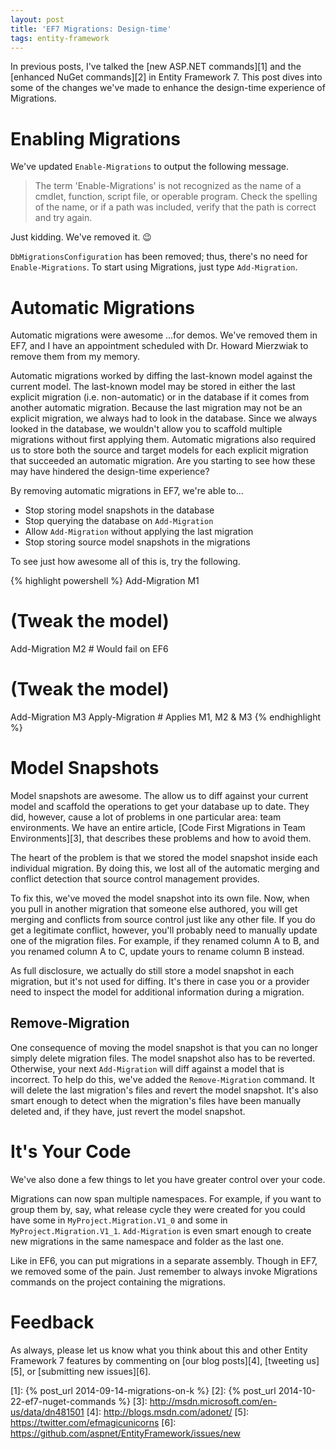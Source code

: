 ```yaml
---
layout: post
title: 'EF7 Migrations: Design-time'
tags: entity-framework
---
```


In previous posts, I've talked the [new ASP.NET commands][1] and the [enhanced NuGet commands][2] in Entity Framework 7.
This post dives into some of the changes we've made to enhance the design-time experience of Migrations.

Enabling Migrations
===================
We've updated `Enable-Migrations` to output the following message.

> The term 'Enable-Migrations' is not recognized as the name of a cmdlet, function, script file, or operable program.
> Check the spelling of the name, or if a path was included, verify that the path is correct and try again.

Just kidding. We've removed it. :wink:

`DbMigrationsConfiguration` has been removed; thus, there's no need for `Enable-Migrations`. To start using Migrations,
just type `Add-Migration`.

Automatic Migrations
====================
Automatic migrations were awesome ...for demos. We've removed them in EF7, and I have an appointment scheduled with Dr.
Howard Mierzwiak to remove them from my memory.

Automatic migrations worked by diffing the last-known model against the current model. The last-known model may be
stored in either the last explicit migration (i.e. non-automatic) or in the database if it comes from another automatic
migration. Because the last migration may not be an explicit migration, we always had to look in the database. Since we
always looked in the database, we wouldn't allow you to scaffold multiple migrations without first applying them.
Automatic migrations also required us to store both the source and target models for each explicit migration that
succeeded an automatic migration. Are you starting to see how these may have hindered the design-time experience?

By removing automatic migrations in EF7, we're able to...

* Stop storing model snapshots in the database
* Stop querying the database on `Add-Migration`
* Allow `Add-Migration` without applying the last migration
* Stop storing source model snapshots in the migrations

To see just how awesome all of this is, try the following.

{% highlight powershell %}
Add-Migration M1
# (Tweak the model)
Add-Migration M2 # Would fail on EF6
# (Tweak the model)
Add-Migration M3
Apply-Migration # Applies M1, M2 & M3
{% endhighlight %}

Model Snapshots
===============
Model snapshots are awesome. The allow us to diff against your current model and scaffold the operations to get your
database up to date. They did, however, cause a lot of problems in one particular area: team environments. We have an
entire article, [Code First Migrations in Team Environments][3], that describes these problems and how to avoid them.

The heart of the problem is that we stored the model snapshot inside each individual migration. By doing this, we lost
all of the automatic merging and conflict detection that source control management provides.

To fix this, we've moved the model snapshot into its own file. Now, when you pull in another migration that someone else
authored, you will get merging and conflicts from source control just like any other file. If you do get a legitimate
conflict, however, you'll probably need to manually update one of the migration files. For example, if they renamed
column A to B, and you renamed column A to C, update yours to rename column B instead.

As full disclosure, we actually do still store a model snapshot in each migration, but it's not used for diffing. It's
there in case you or a provider need to inspect the model for additional information during a migration.

Remove-Migration
----------------
One consequence of moving the model snapshot is that you can no longer simply delete migration files. The model snapshot
also has to be reverted. Otherwise, your next `Add-Migration` will diff against a model that is incorrect. To help do
this, we've added the `Remove-Migration` command. It will delete the last migration's files and revert the model
snapshot. It's also smart enough to detect when the migration's files have been manually deleted and, if they have, just
revert the model snapshot.

It's Your Code
==============
We've also done a few things to let you have greater control over your code.

Migrations can now span multiple namespaces. For example, if you want to group them by, say, what release cycle they
were created for you could have some in `MyProject.Migration.V1_0` and some in `MyProject.Migration.V1_1`.
`Add-Migration` is even smart enough to create new migrations in the same namespace and folder as the last one.

Like in EF6, you can put migrations in a separate assembly. Though in EF7, we removed some of the pain. Just remember to
always invoke Migrations commands on the project containing the migrations.

Feedback
========
As always, please let us know what you think about this and other Entity Framework 7 features by commenting on [our
blog posts][4], [tweeting us][5], or [submitting new issues][6].


  [1]: {% post_url 2014-09-14-migrations-on-k %}
  [2]: {% post_url 2014-10-22-ef7-nuget-commands %}
  [3]: http://msdn.microsoft.com/en-us/data/dn481501
  [4]: http://blogs.msdn.com/adonet/
  [5]: https://twitter.com/efmagicunicorns
  [6]: https://github.com/aspnet/EntityFramework/issues/new
